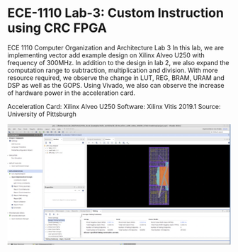# ECE-1110 Lab-3: Custom Instruction using CRC FPGA
ECE 1110 Computer Organization and Architecture Lab 3
In this lab, we are implementing vector add example design on Xilinx Alveo U250 with frequency of 300MHz. In addition to the design in lab 2, we also expand the computation range to subtraction, multiplication and division. With more resource required, we observe the change in LUT, REG, BRAM, URAM and DSP as well as the GOPS. Using Vivado, we also can observe the increase of hardware power in the acceleration card.

Acceleration Card: Xilinx Alveo U250
Software: Xilinx Vitis 2019.1
Source: University of Pittsburgh

![alt text](https://github.com/Sonnvu/ECE-1110-Lab-3-Custom-Instruction-using-CRC-FPGA/blob/main/vivado_hardware_usage.png)
